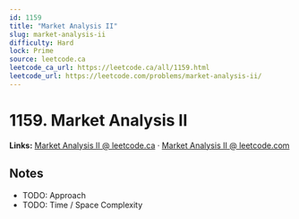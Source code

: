```yaml
--- 
id: 1159
title: "Market Analysis II"
slug: market-analysis-ii
difficulty: Hard
lock: Prime
source: leetcode.ca
leetcode_ca_url: https://leetcode.ca/all/1159.html
leetcode_url: https://leetcode.com/problems/market-analysis-ii/
---
```


# 1159. Market Analysis II

**Links:** [Market Analysis II @ leetcode.ca](https://leetcode.ca/all/1159.html) · [Market Analysis II @ leetcode.com](https://leetcode.com/problems/market-analysis-ii/)

## Notes
- TODO: Approach
- TODO: Time / Space Complexity
